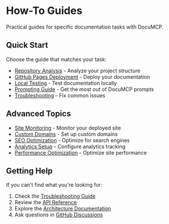 # How-To Guides

Practical guides for specific documentation tasks with DocuMCP.

## Quick Start

Choose the guide that matches your task:

- [Repository Analysis](repository-analysis.md) - Analyze your project structure
- [GitHub Pages Deployment](github-pages-deployment.md) - Deploy your documentation
- [Local Testing](local-testing.md) - Test documentation locally
- [Prompting Guide](prompting-guide.md) - Get the most out of DocuMCP prompts
- [Troubleshooting](troubleshooting.md) - Fix common issues

## Advanced Topics

- [Site Monitoring](site-monitoring.md) - Monitor your deployed site
- [Custom Domains](custom-domains.md) - Set up custom domains
- [SEO Optimization](seo-optimization.md) - Optimize for search engines
- [Analytics Setup](analytics-setup.md) - Configure analytics tracking
- [Performance Optimization](performance-optimization.md) - Optimize site performance

## Getting Help

If you can't find what you're looking for:

1. Check the [Troubleshooting Guide](troubleshooting.md)
2. Review the [API Reference](../reference/mcp-tools.md)
3. Explore the [Architecture Documentation](../adrs/)
4. Ask questions in [GitHub Discussions](https://github.com/tosin2013/documcp/discussions)
